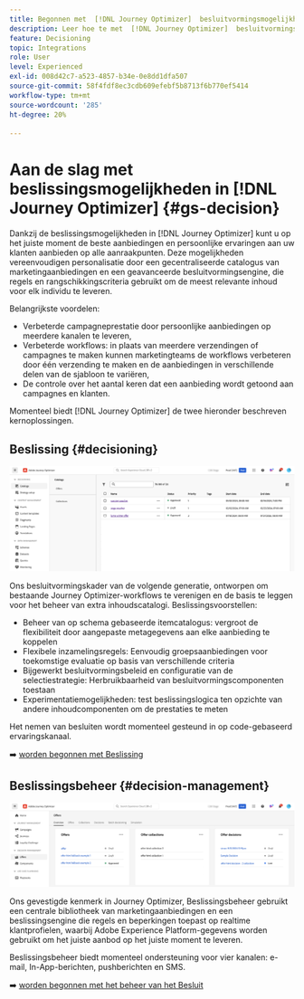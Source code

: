 ```yaml
---
title: Begonnen met  [!DNL Journey Optimizer]  besluitvormingsmogelijkheden
description: Leer hoe te met  [!DNL Journey Optimizer]  besluitvormingsmogelijkheden te werken.
feature: Decisioning
topic: Integrations
role: User
level: Experienced
exl-id: 008d42c7-a523-4857-b34e-0e8dd1dfa507
source-git-commit: 58f4fdf8ec3cdb609efebf5b8713f6b770ef5414
workflow-type: tm+mt
source-wordcount: '285'
ht-degree: 20%

---
```


# Aan de slag met beslissingsmogelijkheden in [!DNL Journey Optimizer] {#gs-decision}

Dankzij de beslissingsmogelijkheden in [!DNL Journey Optimizer] kunt u op het juiste moment de beste aanbiedingen en persoonlijke ervaringen aan uw klanten aanbieden op alle aanraakpunten. Deze mogelijkheden vereenvoudigen personalisatie door een gecentraliseerde catalogus van marketingaanbiedingen en een geavanceerde besluitvormingsengine, die regels en rangschikkingscriteria gebruikt om de meest relevante inhoud voor elk individu te leveren.

Belangrijkste voordelen:

* Verbeterde campagneprestatie door persoonlijke aanbiedingen op meerdere kanalen te leveren,
* Verbeterde workflows: in plaats van meerdere verzendingen of campagnes te maken kunnen marketingteams de workflows verbeteren door één verzending te maken en de aanbiedingen in verschillende delen van de sjabloon te variëren,
* De controle over het aantal keren dat een aanbieding wordt getoond aan campagnes en klanten.

Momenteel biedt [!DNL Journey Optimizer] de twee hieronder beschreven kernoplossingen.

## Beslissing {#decisioning}

![](assets/gs-decisioning.png)

Ons besluitvormingskader van de volgende generatie, ontworpen om bestaande Journey Optimizer-workflows te verenigen en de basis te leggen voor het beheer van extra inhoudscatalogi. Beslissingsvoorstellen:

* Beheer van op schema gebaseerde itemcatalogus: vergroot de flexibiliteit door aangepaste metagegevens aan elke aanbieding te koppelen
* Flexibele inzamelingsregels: Eenvoudig groepsaanbiedingen voor toekomstige evaluatie op basis van verschillende criteria
* Bijgewerkt besluitvormingsbeleid en configuratie van de selectiestrategie: Herbruikbaarheid van besluitvormingscomponenten toestaan
* Experimentatiemogelijkheden: test beslissingslogica ten opzichte van andere inhoudcomponenten om de prestaties te meten

Het nemen van besluiten wordt momenteel gesteund in op code-gebaseerd ervaringskanaal.

➡️ [ worden begonnen met Beslissing ](../experience-decisioning/gs-experience-decisioning.md)

## Beslissingsbeheer {#decision-management}

![](assets/gs-decision-management.png)

Ons gevestigde kenmerk in Journey Optimizer, Beslissingsbeheer gebruikt een centrale bibliotheek van marketingaanbiedingen en een beslissingsengine die regels en beperkingen toepast op realtime klantprofielen, waarbij Adobe Experience Platform-gegevens worden gebruikt om het juiste aanbod op het juiste moment te leveren.

Beslissingsbeheer biedt momenteel ondersteuning voor vier kanalen: e-mail, In-App-berichten, pushberichten en SMS.

➡️ [ worden begonnen met het beheer van het Besluit ](../offers/get-started/starting-offer-decisioning.md)
